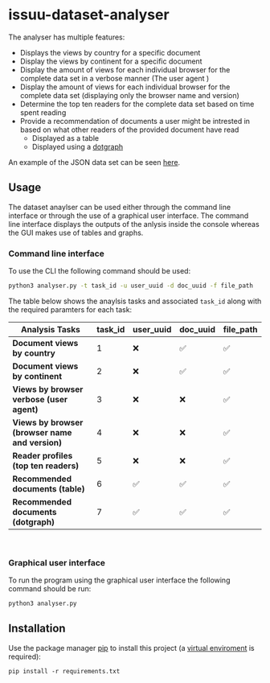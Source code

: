 # issuu-dataset-analyser




The analyser has multiple features: 

* Displays the views by country for a specific document
* Display the views by continent for a specific document
* Display the amount of views for each individual browser for the complete data set in a verbose manner (The user agent )
* Display the amount of views for each individual browser for the complete data set (displaying only the browser name and version)
* Determine the top ten readers for the complete data set based on time spent reading 
* Provide a recommendation of documents a user might be intrested in based on what other readers of the provided document have read
  * Displayed as a table
  * Displayed using a [dotgraph](https://graphviz.org/doc/info/lang.html)


An example of the JSON data set can be seen [here](https://www2.macs.hw.ac.uk/~ks83/dataset_example.json).


## Usage 

The dataset anaylser can be used either through the command line interface or through the use of a graphical user interface. The command line interface displays the outputs of the anlysis inside the console whereas the GUI makes use of tables and graphs.

### Command line interface 

To use the CLI the following command should be used:

```BASH
python3 analyser.py -t task_id -u user_uuid -d doc_uuid -f file_path
```

The table below shows the anaylsis tasks and associated `task_id` along with the required paramters  for each task:


| **Analysis Tasks** | task_id | user_uuid | doc_uuid  | file_path|
|---|---|---|---|---|
| **Document views by country**| 1                              |❌|✅|✅|
| **Document views by continent** | 2                           |❌|✅|✅|
| **Views by browser verbose (user agent)**|   3                |❌|❌|✅|
| **Views by browser (browser name and version)**|  4           |❌|❌|✅|
| **Reader profiles (top ten readers)**|     5                  |❌|❌|✅|
| **Recommended documents (table)**|   6               |✅|✅|✅|
| **Recommended documents (dotgraph)**  | 7           |✅|✅|✅|

<br />

### Graphical user interface

To run the program using the graphical user interface the following command should be run:

```BASH
python3 analyser.py
```

## Installation

Use the package manager [pip](https://pip.pypa.io/en/stable/) to install this project (a [virtual enviroment](https://docs.python.org/3/tutorial/venv.html) is required):

```python3
pip install -r requirements.txt
```
